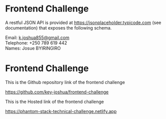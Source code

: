 # Frontend Challenge

A restful JSON API is provided at https://jsonplaceholder.typicode.com (see documentation) that exposes the following schema.

Email: k.joshua855@gmail.com
<br>
Telephone: +250 789 619 442
<br>
Names: Josue BYIRINGIRO
<br>

# Frontend Challenge

This is the Github repository link of the frontend challenge 

https://github.com/key-joshua/frontend-challenge

This is the Hosted link of the frontend challenge 

https://phantom-stack-technical-challenge.netlify.app
